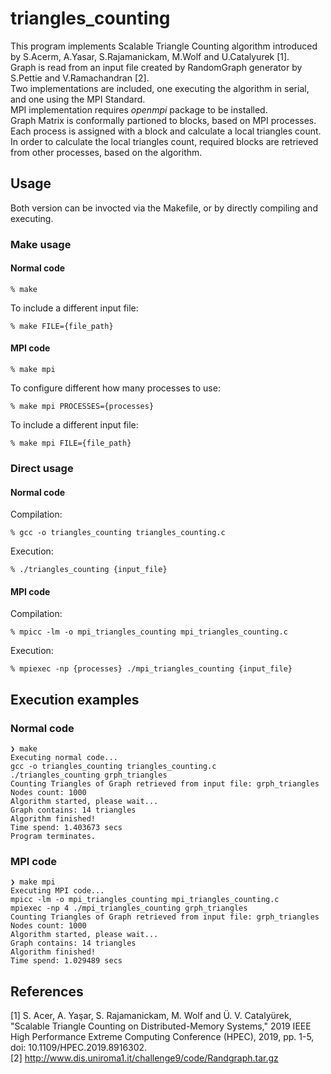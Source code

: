 # triangles_counting
This program implements Scalable Triangle Counting algorithm introduced by S.Acerm, A.Yasar, S.Rajamanickam, M.Wolf and U.Catalyurek [1].
<br>
Graph is read from an input file created by RandomGraph generator by S.Pettie and V.Ramachandran [2].
<br>
Two implementations are included, one executing the algorithm in serial, and one using the MPI Standard.
<br>
MPI implementation requires *openmpi* package to be installed.
<br>
Graph Matrix is conformally partioned to blocks, based on MPI processes.
<br>
Each process is assigned with a block and calculate a local triangles count.
<br>
In order to calculate the local triangles count, required blocks are retrieved from other processes, based on the algorithm.

## Usage
Both version can be invocted via the Makefile, or by directly compiling and executing.

### Make usage
#### Normal code
```
% make
```
To include a different input file:
```
% make FILE={file_path}
```

#### MPI code
```
% make mpi
```
To configure different how many processes to use:
```
% make mpi PROCESSES={processes}
```
To include a different input file:
```
% make mpi FILE={file_path}
```

### Direct usage
#### Normal code
Compilation:
```
% gcc -o triangles_counting triangles_counting.c
```
Execution:
```
% ./triangles_counting {input_file}
```

#### MPI code
Compilation:
```
% mpicc -lm -o mpi_triangles_counting mpi_triangles_counting.c
```
Execution:
```
% mpiexec -np {processes} ./mpi_triangles_counting {input_file}
```

## Execution examples
### Normal code
```
❯ make
Executing normal code...
gcc -o triangles_counting triangles_counting.c
./triangles_counting grph_triangles
Counting Triangles of Graph retrieved from input file: grph_triangles
Nodes count: 1000
Algorithm started, please wait...
Graph contains: 14 triangles
Algorithm finished!
Time spend: 1.403673 secs
Program terminates.
```

### MPI code
```
❯ make mpi
Executing MPI code...
mpicc -lm -o mpi_triangles_counting mpi_triangles_counting.c
mpiexec -np 4 ./mpi_triangles_counting grph_triangles
Counting Triangles of Graph retrieved from input file: grph_triangles
Nodes count: 1000
Algorithm started, please wait...
Graph contains: 14 triangles
Algorithm finished!
Time spend: 1.029489 secs
```

## References
[1] S. Acer, A. Yaşar, S. Rajamanickam, M. Wolf and Ü. V. Catalyürek, "Scalable Triangle Counting on Distributed-Memory Systems," 2019 IEEE High Performance Extreme Computing Conference (HPEC), 2019, pp. 1-5, doi: 10.1109/HPEC.2019.8916302.
<br>
[2] http://www.dis.uniroma1.it/challenge9/code/Randgraph.tar.gz

